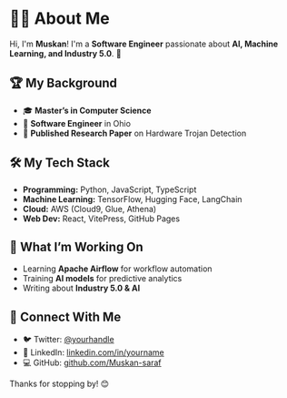 # 👩‍💻 About Me

Hi, I'm **Muskan**! I'm a **Software Engineer** passionate about **AI, Machine Learning, and Industry 5.0**. 🚀

## 🏆 My Background
- 🎓 **Master’s in Computer Science**
- 💼 **Software Engineer** in Ohio
- 📄 **Published Research Paper** on Hardware Trojan Detection

## 🛠️ My Tech Stack
- **Programming:** Python, JavaScript, TypeScript
- **Machine Learning:** TensorFlow, Hugging Face, LangChain
- **Cloud:** AWS (Cloud9, Glue, Athena)
- **Web Dev:** React, VitePress, GitHub Pages

## 🌱 What I’m Working On
- Learning **Apache Airflow** for workflow automation
- Training **AI models** for predictive analytics
- Writing about **Industry 5.0 & AI**

## 🔗 Connect With Me
- 🐦 Twitter: [@yourhandle](https://twitter.com/yourhandle)
- 👔 LinkedIn: [linkedin.com/in/yourname](https://linkedin.com/in/yourname)
- 💻 GitHub: [github.com/Muskan-saraf](https://github.com/Muskan-saraf)

Thanks for stopping by! 😊
